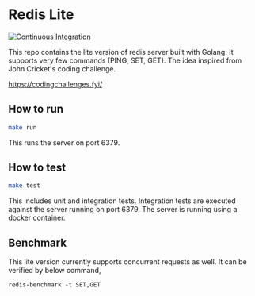 # Redis Lite
[![Continuous Integration](https://github.com/jawahars16/redis-lite/actions/workflows/test.yml/badge.svg)](https://github.com/jawahars16/redis-lite/actions/workflows/test.yml)

This repo contains the lite version of redis server built with Golang. It supports very few commands (PING, SET, GET). The idea inspired from John Cricket's coding challenge. 

https://codingchallenges.fyi/

## How to run

```bash
make run
```

This runs the server on port 6379.

## How to test

```bash
make test
```

This includes unit and integration tests. Integration tests are executed against the server running on port 6379. The server is running using a docker container.

## Benchmark

This lite version currently supports concurrent requests as well. It can be verified by below command,

```
redis-benchmark -t SET,GET
```